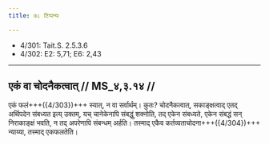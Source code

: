 ```yaml
---
title: ७८ टिप्पन्यः

---
```

- 4/301: Tait.S. 2.5.3.6
- 4/302: E2: 5,71; E6: 2,43

____________________________________________


## एकं वा चोदनैकत्वात् // MS_४,३.१४ //

एकं फलं+++({4/303})+++ स्यात्, न वा सर्वार्थम्। कुतः? चोदनैकत्वात्, सकाङ्क्षत्वाद् एतद् अर्थिपदेन संबध्यत इत्य् उक्तम्, यच् चानेकेनापि संबद्धुं शक्नोति, तद् एकेन संबध्यते, एकेन संबद्धं सन् निराकाङ्क्षं भवति, न तद् अपरेणापि संबन्धम् अर्हति। तस्माद् एकैव कर्तव्यताचोदना+++({4/304})+++ न्याय्या, तस्माद् एकफलतेति।
